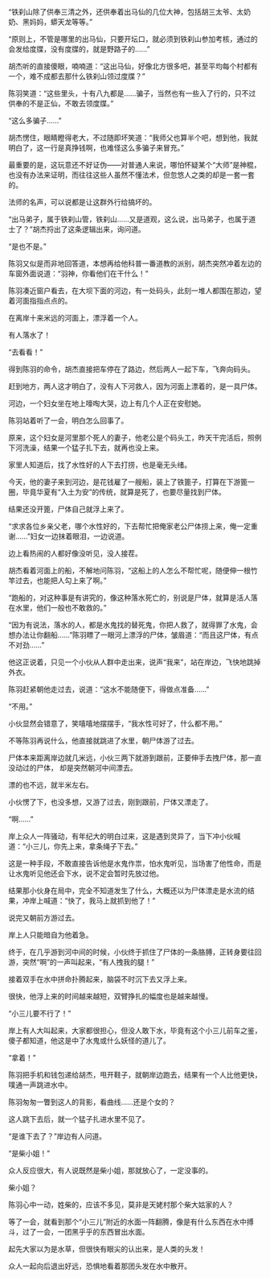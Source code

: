 “铁刹山除了供奉三清之外，还供奉着出马仙的几位大神，包括胡三太爷、太奶奶、黑妈妈，蟒天龙等等。”

“原则上，不管是哪里的出马仙，只要开坛口，就必须到铁刹山参加考核，通过的会发给度牒，没有度牒的，就是野路子的……”

胡杰听的直接傻眼，喃喃道：“这出马仙，好像北方很多吧，甚至平均每个村都有一个，难不成都去那什么铁刹山领过度牒？”

陈羽笑道：“这些里头，十有八九都是……骗子，当然也有一些入了行的，只不过供奉的不是正仙，不敢去领度牒。”

“这么多骗子……”

胡杰愣住，眼睛瞪得老大，不过随即坏笑道：“我师父也算半个吧，想到他，我就明白了，这一行是真挣钱啊，也难怪这么多骗子来冒充。”

最重要的是，这玩意还不好证伪——对普通人来说，哪怕怀疑某个“大师”是神棍，也没有办法来证明，而往往这些人虽然不懂法术，但忽悠人之类的却是一套一套的。

法师的名声，可以说都是让这群外行给搞坏的。

“出马弟子，属于铁刹山管，铁刹山……又是道观，这么说，出马弟子，也属于道士了？”胡杰捋出了这条逻辑出来，询问道。

“是也不是。”

陈羽又似是而非地回答道，本想再给他科普一番道教的派别，胡杰突然冲着左边的车窗外面说道：“羽神，你看他们在干什么！”

陈羽凑近窗户看去，在大坝下面的河边，有一处码头，此刻一堆人都围在那边，望着河面指指点点的。

在离岸十来米远的河面上，漂浮着一个人。

有人落水了！

“去看看！”

得到陈羽的命令，胡杰直接把车停在了路边，然后两人一起下车，飞奔向码头。

赶到地方，两人这才明白了，没有人下河救人，因为河面上漂着的，是一具尸体。

河边，一个妇女坐在地上嚎啕大哭，边上有几个人正在安慰她。

陈羽站着听了一会，明白怎么回事了。

原来，这个妇女是河里那个死人的妻子，他老公是个码头工，昨天干完活后，照例下河洗澡，结果一个猛子扎下去，就再也没上来。

家里人知道后，找了水性好的人下去打捞，也是毫无头绪。

今天，他的妻子来到河边，是花钱雇了一艘船，装上了铁篦子，打算在下游篦一圈，毕竟华夏有“入土为安”的传统，就算是死了，也要尽量找到尸体。

结果还没开篦，尸体自己就浮上来了。

“求求各位乡亲父老，哪个水性好的，下去帮忙把俺家老公尸体捞上来，俺一定重谢……”妇女一边抹着眼泪，一边说道。

边上看热闹的人都好像没听见，没人接茬。

胡杰看着河面上的船，不解地问陈羽，“这船上的人怎么不帮忙呢，随便伸一根竹竿过去，也能把人勾上来了啊。”

“跑船的，对这种事是有讲究的，像这种落水死亡的，别说是尸体，就算是活人落在水里，他们一般也不敢救的。”

“因为有说法，落水的人，都是水鬼找的替死鬼，你把人救了，就得罪了水鬼，会想办法让你翻船……”陈羽瞟了一眼河上漂浮的尸体，皱眉道：“而且这尸体，有点不对劲……”

他这正说着，只见一个小伙从人群中走出来，说声“我来”，站在岸边，飞快地跳掉外衣。

陈羽赶紧朝他走过去，说道：“这水不能随便下，得做点准备……”

“不用。”

小伙显然会错意了，笑嘻嘻地摆摆手，“我水性可好了，什么都不用。”

不等陈羽再说什么，他直接就跳进了水里，朝尸体游了过去。

尸体本来距离岸边就几米远，小伙三两下就游到跟前，正要伸手去拽尸体，那一直没动过的尸体， 却是突然朝河中间漂去。

漂的也不远，就半米左右。

小伙愣了下，也没多想，又游了过去，刚到跟前，尸体又漂走了。

“啊……”

岸上众人一阵骚动，有年纪大的明白过来，这是遇到灵异了，当下冲小伙喊道：“小三儿，你先上来，拿条绳子下去。”

这是一种手段，不敢直接告诉他是水鬼作祟，怕水鬼听见，当场害了他性命，而是让水鬼听见他还会下水，说不定会暂时先放过他。

结果那小伙身在局中，完全不知道发生了什么，大概还以为尸体漂走是水流的结果，冲岸上喊道：“快了，我马上就抓到他了！”

说完又朝前方游过去。

岸上人只能暗自为他着急。

终于，在几乎游到河中间的时候，小伙终于抓住了尸体的一条胳膊，正转身要往回游，突然“啊”的一声叫起来，“有人拽我的腿！”

接着双手在水中拼命扑腾起来，脑袋不时沉下去又浮上来。

很快，他浮上来的时间越来越短，双臂挣扎的幅度也是越来越慢。

“小三儿要不行了！”

岸上有人大叫起来，大家都很担心，但没人敢下水，毕竟有这个小三儿前车之鉴，傻子都知道，他这是中了水鬼或什么妖怪的道儿了。

“拿着！”

陈羽把手机和钱包递给胡杰，甩开鞋子，就朝岸边跑去，结果有一个人比他更快，噗通一声跳进水中。

陈羽匆匆一瞥到这人的背影，看曲线……还是个女的？

这人跳下去后，就一个猛子扎进水里不见了。

“是谁下去了？”岸边有人问道。

“是柴小姐！”

众人反应很大，有人说既然是柴小姐，那就放心了，一定没事的。

柴小姐？

陈羽心中一动，姓柴的，应该不多见，莫非是天姥村那个柴大姑家的人？

等了一会，就看到那个“小三儿”附近的水面一阵翻腾，像是有什么东西在水中搏斗，过了一会，一团黑乎乎的东西冒出水面。

起先大家以为是水草，但很快有眼尖的认出来，是人类的头发！

众人一起向后退出好远，恐惧地看着那团头发在水中散开。
